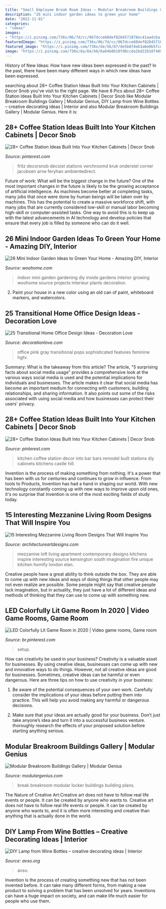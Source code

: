 ```yaml
---
title: "Small Employee Break Room Ideas ~ Modular Breakroom Buildings Gallery"
description: "26 mini indoor garden ideas to green your home"
date: "2022-11-01"
categories:
- "ideas"
images:
- "https://i.pinimg.com/736x/06/7d/cc/067dcce60def8284571878ec41aadcba.jpg"
featuredImage: "https://i.pinimg.com/736x/06/7d/cc/067dcce60def8284571878ec41aadcba.jpg"
featured_image: "https://i.pinimg.com/736x/de/5b/87/de5b874eb3a6e0b5fcd07cf5affd1155.jpg"
image: "https://i.pinimg.com/736x/6a/64/b0/6a64b0610fd0ccda2bd22b18f409d296.jpg"
---
```



History of New Ideas: How have new ideas been expressed in the past?
In the past, there have been many different ways in which new ideas have been expressed.

	

		
searching about 28+ Coffee Station Ideas Built Into Your Kitchen Cabinets | Decor Snob you've visit to the right page. We have 8 Pics about 28+ Coffee Station Ideas Built Into Your Kitchen Cabinets | Decor Snob like Modular Breakroom Buildings Gallery | Modular Genius, DIY Lamp from Wine Bottles – creative decorating ideas | Interior and also Modular Breakroom Buildings Gallery | Modular Genius. Here it is:
		
    
## 28+ Coffee Station Ideas Built Into Your Kitchen Cabinets | Decor Snob

<img loading=lazy src="https://i.pinimg.com/736x/06/7d/cc/067dcce60def8284571878ec41aadcba.jpg" onerror="this.onerror=null;this.src='https://tse2.mm.bing.net/th?id=OIP.N-u7pPsi57ZHvMyeLVGxswHaHa&amp;pid=15.1';" alt="28+ Coffee Station Ideas Built Into Your Kitchen Cabinets | Decor Snob">

_Source: pinterest.com_

>fritz decorsnob decoist stations verchroomd kruk onderstel corner jacobsen arne feryhan ambientedirect. 

	

Future of work: What will be the biggest change in the future?
One of the most important changes in the future is likely to be the growing acceptance of artificial intelligence. As machines become better at completing tasks, many jobs that once were done by human beings will be taken over by machines. This has the potential to create a massive workforce shift, with many jobs that are currently considered low-skill or manual labor becoming high-skill or computer-assisted tasks. One way to avoid this is to keep up with the latest advancements in AI technology and develop policies that ensure that every job is filled by someone who can do it well.

    
## 26 Mini Indoor Garden Ideas To Green Your Home - Amazing DIY, Interior

<img loading=lazy src="http://www.woohome.com/wp-content/uploads/2014/03/Mini-Indoor-Gardening-10.jpg" onerror="this.onerror=null;this.src='https://tse2.mm.bing.net/th?id=OIP.Q-bTJcXRwZACwIWlQ6hlVgHaJi&amp;pid=15.1';" alt="26 Mini Indoor Garden Ideas to Green Your Home - Amazing DIY, Interior">

_Source: woohome.com_

>indoor mini garden gardening diy inside gardens interior growing woohome source projects interieur plants decoration. 

	

2. Paint your house in a new color using an old can of paint, whiteboard markers, and watercolors.

    
## 25 Transitional Home Office Design Ideas - Decoration Love

<img loading=lazy src="http://www.decorationlove.com/wp-content/uploads/2016/04/Gray-Transitional-Home-Office-Design-Ideas.jpeg" onerror="this.onerror=null;this.src='https://tse4.mm.bing.net/th?id=OIP.yD-jH755_vpyam1B-GvrqQHaLH&amp;pid=15.1';" alt="25 Transitional Home Office Design Ideas - Decoration Love">

_Source: decorationlove.com_

>office pink gray transitional pops sophisticated features feminine hgtv. 

	

Summary: What is the takeaway from this article?
The article, "5 surprising facts about social media usage" provides a comprehensive look at the various ways social media is used and the potential implications for individuals and businesses. The article makes it clear that social media has become an important medium for connecting with customers, building relationships, and sharing information. It also points out some of the risks associated with using social media and how businesses can protect their users' privacy.

    
## 28+ Coffee Station Ideas Built Into Your Kitchen Cabinets | Decor Snob

<img loading=lazy src="https://i.pinimg.com/736x/6a/64/b0/6a64b0610fd0ccda2bd22b18f409d296.jpg" onerror="this.onerror=null;this.src='https://tse4.mm.bing.net/th?id=OIP.vK8rFIGYUr_UOwUnQSZxwQHaLH&amp;pid=15.1';" alt="28+ Coffee Station Ideas Built Into Your Kitchen Cabinets | Decor Snob">

_Source: pinterest.com_

>kitchen coffee station decor into bar bars remodel built stations diy cabinets kitchens castle hill. 

	

Invention is the process of making something from nothing. It's a power that has been with us for centuries and continues to grow in influence. From tools to Products, Invention has had a hand in shaping our world. With new technology constantly coming up with new ways to improve upon old ones, it's no surprise that Invention is one of the most exciting fields of study today.

    
## 15 Interesting Mezzanine Living Room Designs That Will Inspire You

<img loading=lazy src="http://www.architectureartdesigns.com/wp-content/uploads/2016/07/11-1-630x461.jpg" onerror="this.onerror=null;this.src='https://tse4.mm.bing.net/th?id=OIP.LCKUUjbTnl2Jhf_CUCXTEwHaFa&amp;pid=15.1';" alt="15 Interesting Mezzanine Living Room Designs That Will Inspire You">

_Source: architectureartdesigns.com_

>mezzanine loft living apartment contemporary designs kitchens inspire interesting source kensington south imagination fire unique kitchen homify london elan. 

	

Creative people have a great ability to think outside the box. They are able to come up with new ideas and ways of doing things that other people may not even realize are possible. Some people might say that creative people lack imagination, but in actuality, they just have a lot of different ideas and methods of thinking that they can use to come up with something new.

    
## LED Colorfully Lit Game Room In 2020 | Video Game Rooms, Game Room

<img loading=lazy src="https://i.pinimg.com/736x/de/5b/87/de5b874eb3a6e0b5fcd07cf5affd1155.jpg" onerror="this.onerror=null;this.src='https://tse1.mm.bing.net/th?id=OIP.DKaGJPAXXPQxGBOS4hy8SwHaHa&amp;pid=15.1';" alt="LED Colorfully Lit Game Room in 2020 | Video game rooms, Game room">

_Source: br.pinterest.com_

>setup. 

	

How can creativity be used in your business?
Creativity is a valuable asset for businesses. By using creative ideas, businesses can come up with new and innovative ways to do things. However, not all creative ideas are good for businesses. Sometimes, creative ideas can be harmful or even dangerous. Here are three tips on how to use creativity in your business: 
1) Be aware of the potential consequences of your own work. Carefully consider the implications of your ideas before putting them into practice. This will help you avoid making any harmful or dangerous decisions. 

2) Make sure that your ideas are actually good for your business. Don’t just take anyone’s idea and turn it into a successful business venture. thoroughly research the effects of your proposed solution before starting anything serious.

    
## Modular Breakroom Buildings Gallery | Modular Genius

<img loading=lazy src="https://www.modulargenius.com/wp-content/gallery/floor-plans-other-breakroom/breakroom-modular-buildings-3.jpg" onerror="this.onerror=null;this.src='https://tse4.mm.bing.net/th?id=OIP.m-Rbe2_kn1Z5C-67poH8VQHaFj&amp;pid=15.1';" alt="Modular Breakroom Buildings Gallery | Modular Genius">

_Source: modulargenius.com_

>break breakroom modular locker buildings building plans. 

	

The Nature of Creative Art:Creative art does not have to follow real life events or people. It can be created by anyone who wants to.
Creative art does not have to follow real life events or people. It can be created by anyone who wants to, and it is often more interesting and creative than anything that is actually done in the world.

    
## DIY Lamp From Wine Bottles – Creative Decorating Ideas | Interior

<img loading=lazy src="https://www.avso.org/wp-content/uploads/2014/11/diy-lamp-from-wine-bottles-creative-decorating-ideas-1415281387.jpg" onerror="this.onerror=null;this.src='https://tse3.mm.bing.net/th?id=OIP.6iThVzz-INzDHwjztvgNPwHaKl&amp;pid=15.1';" alt="DIY Lamp from Wine Bottles – creative decorating ideas | Interior">

_Source: avso.org_

>avso. 

	

Invention is the process of creating something new that has not been invented before. It can take many different forms, from making a new product to solving a problem that has been unsolved for years. Inventions can have a huge impact on society, and can make life much easier for people who use them.

